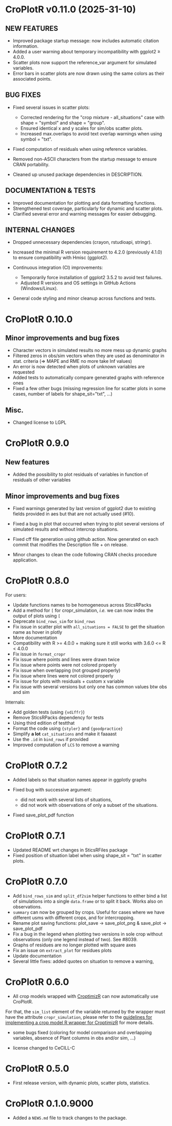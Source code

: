 # CroPlotR v0.11.0 (2025-31-10)

## NEW FEATURES

* Improved package startup message: now includes automatic citation information.
* Added a user warning about temporary incompatibility with ggplot2 ≥ 4.0.0.
* Scatter plots now support the reference_var argument for simulated variables.
* Error bars in scatter plots are now drawn using the same colors as their associated points.

## BUG FIXES

* Fixed several issues in scatter plots:

  * Corrected rendering for the "crop mixture - all_situations" case with shape = "symbol" and shape = "group".
  * Ensured identical x and y scales for sim/obs scatter plots.
  * Increased max.overlaps to avoid text overlap warnings when using symbol = "txt".

* Fixed computation of residuals when using reference variables.
* Removed non-ASCII characters from the startup message to ensure CRAN portability.
* Cleaned up unused package dependencies in DESCRIPTION.

## DOCUMENTATION & TESTS

* Improved documentation for plotting and data formatting functions.
* Strengthened test coverage, particularly for dynamic and scatter plots.
* Clarified several error and warning messages for easier debugging.

## INTERNAL CHANGES

* Dropped unnecessary dependencies (crayon, rstudioapi, stringr).
* Increased the minimal R version requirement to 4.2.0 (previously 4.1.0) to ensure compatibility with Hmisc (ggplot2).
* Continuous integration (CI) improvements:

  * Temporarily force installation of ggplot2 3.5.2 to avoid test failures.
  * Adjusted R versions and OS settings in GitHub Actions (Windows/Linux).

* General code styling and minor cleanup across functions and tests.

# CroPlotR 0.10.0

## Minor improvements and bug fixes

* Character vectors in simulated results no more mess up dynamic graphs
* Filtered zeros in obs/sim vectors when they are used as denominator in stat. criteria (=> MAPE and RME no more take Inf values)
* An error is now detected when plots of unknown variables are requested
* Added tests to automatically compare generated graphs with reference ones
* Fixed a few other bugs (missing regression line for scatter plots in some cases, number of labels for shape_sit="txt", ...)

## Misc.

* Changed license to LGPL

# CroPlotR 0.9.0

## New features

* Added the possibility to plot residuals of variables in function of residuals of other variables

## Minor improvements and bug fixes

* Fixed warnings generated by last version of ggplot2 due to existing fields provided in aes but that are not actually used (#10).

* Fixed a bug in plot that occurred when trying to plot several versions of simulated results and without intercrop situations.

* Fixed cff file generation using github action. Now generated on each commit that modifies the Description file + on release.

* Minor changes to clean the code following CRAN checks procedure application.

# CroPlotR 0.8.0

For users: 

* Update functions names to be homogeneous across SticsRPacks
* Add a method for `[` for cropr_simulation, *i.e.* we can now index the output of plots using `[`
* Deprecate `bind_rows_sim` for `bind_rows`
* Fix issue in scatter plot with `all_situations = FALSE` to get the situation name as hover in plotly
* More documentation
* Compatibility with R >= 4.0.0 + making sure it still works with 3.6.0 <= R < 4.0.0
* Fix issue in `format_cropr`
* Fix issue where points and lines were drawn twice
* Fix issue where points were not colored properly
* Fix issue when overlapping (not grouped properly)
* Fix issue where lines were not colored properly
* Fix issue for plots with residuals + custom x variable
* Fix issue with several versions but only one has common values btw obs and sim

Internals:

* Add golden tests (using `{vdiffr}`)
* Remove SticsRPacks dependency for tests
* Using third edition of testthat
* Format the code using `{styler}` and `{goodpractice}`
* Simplify **a lot** `cat_situations` and make it faaaast
* Use the `.id` in `bind_rows` if provided
* Improved computation of `LCS` to remove a warning 

# CroPlotR 0.7.2

* Added labels so that situation names appear in ggplotly graphs
* Fixed bug with successive argument:

  * did not work with several lists of situations,
  * did not work with observations of only a subset of the situations.
  
* Fixed save_plot_pdf function

# CroPlotR 0.7.1

* Updated README wrt changes in SticsRFiles package
* Fixed position of situation label when using shape_sit = "txt" in scatter plots.

# CroPlotR 0.7.0

* Add `bind_rows_sim` and `split_df2sim` helper functions to either bind a list of simulations into a single `data.frame` or to split it back. Works also on observations.
* `summary` can now be grouped by crops. Useful for cases where we have different usms with different crops, and for intercropping.
* Rename plot saving functions: plot_save -> save_plot_png & save_plot -> save_plot_pdf
* Fix a bug in the legend when plotting two versions in sole crop without observations (only one legend instead of two). See #8039.
* Graphs of residues are no longer plotted with square axes 
* Fix an issue on `extract_plot` for residues plots
* Update documentation
* Several little fixes: added quotes on situation to remove a warning, 

# CroPlotR 0.6.0

 * All crop models wrapped with [CroptimizR](https://github.com/SticsRPacks/CroptimizR) can now automatically use CroPlotR.
  
  For that, the `sim_list` element of the variable returned by the wrapper must have the attribute `cropr_simulation`, please refer to the [guidelines for implementing a crop model R wrapper for CroptimizR](https://sticsrpacks.github.io/CroptimizR/articles/Designing_a_model_wrapper.html) for more details.
 
 * some bugs fixed (coloring for model comparison and overlapping variables, absence of Plant columns in obs and/or sim, ...)

 * license changed to CeCILL-C

# CroPlotR 0.5.0

 * First release version, with dynamic plots, scatter plots, statistics.

# CroPlotR 0.1.0.9000

* Added a `NEWS.md` file to track changes to the package.
